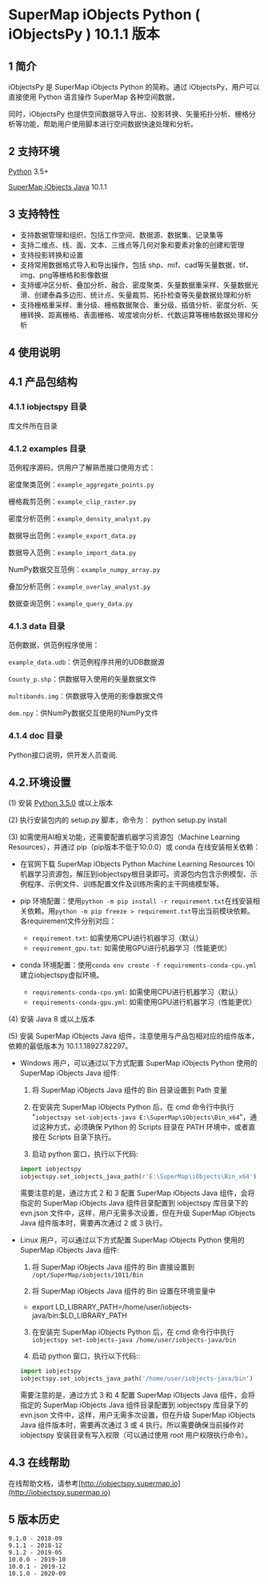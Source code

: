# SuperMap iObjects Python ( iObjectsPy ) 10.1.1 版本

## 1 简介

iObjectsPy 是 SuperMap iObjects Python 的简称。通过 iObjectsPy，用户可以直接使用 Python 语言操作 SuperMap 各种空间数据，

同时，iObjectsPy 也提供空间数据导入导出、投影转换、矢量拓扑分析、栅格分析等功能，帮助用户使用脚本进行空间数据快速处理和分析。

## 2 支持环境
[Python](https://www.python.org/) 3.5+

[SuperMap iObjects Java](http://support.supermap.com.cn/DownloadCenter/ProductPlatform.aspx) 10.1.1

## 3 支持特性
* 支持数据管理和组织，包括工作空间、数据源、数据集、记录集等
* 支持二维点、线、面、文本、三维点等几何对象和要素对象的创建和管理
* 支持投影转换和设置
* 支持常用数据格式导入和导出操作，包括 shp、mif、cad等矢量数据，tif、img、png等栅格和影像数据
* 支持缓冲区分析、叠加分析、融合、密度聚类、矢量数据重采样、矢量数据光滑、创建泰森多边形、统计点、矢量裁剪、拓扑检查等矢量数据处理和分析
* 支持栅格重采样、重分级、栅格数据聚合、重分级、插值分析、密度分析、矢栅转换、距离栅格、表面栅格、坡度坡向分析、代数运算等栅格数据处理和分析

## 4 使用说明

## 4.1 产品包结构

### 4.1.1 iobjectspy 目录

库文件所在目录

### 4.1.2 examples 目录

范例程序源码，供用户了解熟悉接口使用方式：

密度聚类范例：`example_aggregate_points.py`

栅格裁剪范例：`example_clip_raster.py`

密度分析范例：`example_density_analyst.py`

数据导出范例：`example_export_data.py`

数据导入范例：`example_import_data.py`

NumPy数据交互范例：`example_numpy_array.py`

叠加分析范例：`example_overlay_analyst.py`

数据查询范例：`example_query_data.py`

### 4.1.3 data 目录

范例数据，供范例程序使用：

`example_data.udb`：供范例程序共用的UDB数据源

`County_p.shp`：供数据导入使用的矢量数据文件

`multibands.img`：供数据导入使用的影像数据文件

`dem.npy`：供NumPy数据交互使用的NumPy文件

### 4.1.4 doc 目录

Python接口说明，供开发人员查阅.

## 4.2.环境设置

(1) 安装 [Python 3.5.0](https://www.python.org/download) 或以上版本

(2) 执行安装包内的 setup.py 脚本，命令为： python setup.py install

(3) 如需使用AI相关功能，还需要配置机器学习资源包（Machine Learning Resources），并通过 pip（pip版本不低于10.0.0）或 conda 在线安装相关依赖：

- 在官网下载 SuperMap iObjects Python Machine Learning Resources 10i 机器学习资源包，解压到iobjectspy根目录即可。资源包内包含示例模型、示例程序、示例文件、训练配置文件及训练所需的主干网络模型等。

- pip 环境配置：使用`python -m pip install -r requirement.txt`在线安装相关依赖。用`python -m pip freeze > requirement.txt`导出当前模块依赖。各requirement文件分别对应：

    -  `requirement.txt`:     如需使用CPU进行机器学习（默认）
    -  `requirement_gpu.txt`: 如需使用GPU进行机器学习（性能更优）

- conda 环境配置：使用`conda env create -f requirements-conda-cpu.yml`建立iobjectspy虚拟环境。
    
    - `requirements-conda-cpu.yml`: 如需使用CPU进行机器学习（默认）
    - `requirements-conda-gpu.yml`: 如需使用GPU进行机器学习（性能更优）

(4) 安装 Java 8 或以上版本

(5) 安装 SuperMap iObjects Java 组件，注意使用与产品包相对应的组件版本，依赖的最低版本为 10.1.1.18927.82297。

- Windows 用户，可以通过以下方式配置 SuperMap iObjects Python 使用的 SuperMap iObjects Java 组件:
  1. 将 SuperMap iObjects Java 组件的 Bin 目录设置到 Path 变量

  2. 在安装完 SuperMap iObjects Python 后，在 cmd 命令行中执行 "`iobjectspy set-iobjects-java E:\SuperMap\iObjects\Bin_x64`"，通过这种方式，必须确保 Python 的 Scripts 目录在 PATH 环境中，或者直接在 Scripts 目录下执行。

  3. 启动 python 窗口，执行以下代码:

    ```python
    import iobjectspy
    iobjectspy.set_iobjects_java_path(r'E:\SuperMap\iObjects\Bin_x64')
    ```

  需要注意的是，通过方式 2 和 3 配置 SuperMap iObjects Java 组件，会将指定的 SuperMap iObjects Java 组件目录配置到 iobjectspy 库目录下的 evn.json 文件中，这样，用户无需多次设置，但在升级 SuperMap iObjects Java 组件版本时，需要再次通过 2 或 3 执行。

- Linux 用户，可以通过以下方式配置 SuperMap iObjects Python 使用的 SuperMap iObjects Java 组件:

  1. 将 SuperMap iObjects Java 组件的 Bin 直接设置到 `/opt/SuperMap/iobjects/1011/Bin`

  2. 将 SuperMap iObjects Java 组件的 Bin 设置在环境变量中

    - export LD_LIBRARY_PATH=/home/user/iobjects-java/bin:$LD_LIBRARY_PATH

  3. 在安装完 SuperMap iObjects Python 后，在 cmd 命令行中执行 `iobjectspy set-iobjects-java /home/user/iobjects-java/bin`

  4. 启动 python 窗口，执行以下代码::

    ```python
    import iobjectspy
    iobjectspy.set_iobjects_java_path('/home/user/iobjects-java/bin')
    ```
  需要注意的是，通过方式 3 和 4 配置 SuperMap iObjects Java 组件，会将指定的 SuperMap iObjects Java 组件目录配置到 iobjectspy 库目录下的 evn.json 文件中，这样，用户无需多次设置，但在升级 SuperMap iObjects Java 组件版本时，需要再次通过 3 或 4 执行。所以需要确保当前操作对 iobjectspy 安装目录有写入权限（可以通过使用 root 用户权限执行命令）。

    
## 4.3 在线帮助

在线帮助文档，请参考[http://iobjectspy.supermap.io](http://iobjectspy.supermap.io)


## 5 版本历史

	9.1.0 - 2018-09
	9.1.1 - 2018-12
	9.1.2 - 2019-05
	10.0.0 - 2019-10
	10.0.1 - 2019-12
	10.1.0 - 2020-09